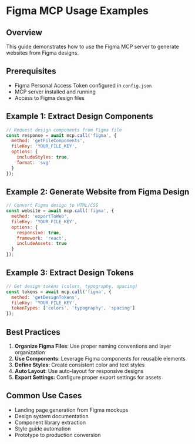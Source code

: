 # Figma MCP Usage Examples

## Overview
This guide demonstrates how to use the Figma MCP server to generate websites from Figma designs.

## Prerequisites
- Figma Personal Access Token configured in `config.json`
- MCP server installed and running
- Access to Figma design files

## Example 1: Extract Design Components

```javascript
// Request design components from Figma file
const response = await mcp.call('figma', {
  method: 'getFileComponents',
  fileKey: 'YOUR_FILE_KEY',
  options: {
    includeStyles: true,
    format: 'svg'
  }
});
```

## Example 2: Generate Website from Figma Design

```javascript
// Convert Figma design to HTML/CSS
const website = await mcp.call('figma', {
  method: 'exportToWeb',
  fileKey: 'YOUR_FILE_KEY',
  options: {
    responsive: true,
    framework: 'react',
    includeAssets: true
  }
});
```

## Example 3: Extract Design Tokens

```javascript
// Get design tokens (colors, typography, spacing)
const tokens = await mcp.call('figma', {
  method: 'getDesignTokens',
  fileKey: 'YOUR_FILE_KEY',
  tokenTypes: ['colors', 'typography', 'spacing']
});
```

## Best Practices

1. **Organize Figma Files**: Use proper naming conventions and layer organization
2. **Use Components**: Leverage Figma components for reusable elements
3. **Define Styles**: Create consistent color and text styles
4. **Auto Layout**: Use auto-layout for responsive designs
5. **Export Settings**: Configure proper export settings for assets

## Common Use Cases

- Landing page generation from Figma mockups
- Design system documentation
- Component library extraction
- Style guide automation
- Prototype to production conversion
